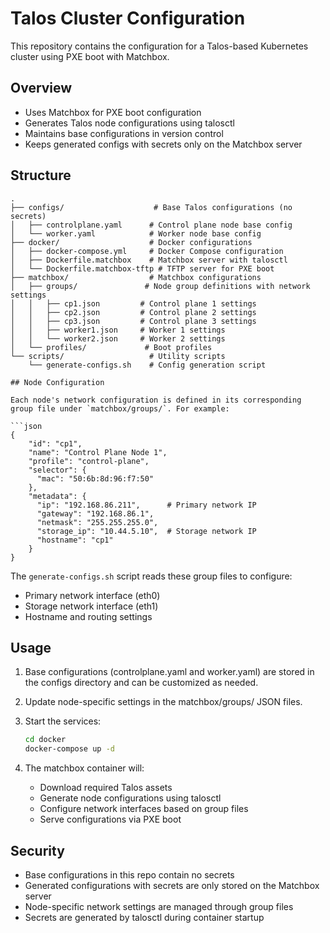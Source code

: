# Talos Cluster Configuration

This repository contains the configuration for a Talos-based Kubernetes cluster using PXE boot with Matchbox.

## Overview

- Uses Matchbox for PXE boot configuration
- Generates Talos node configurations using talosctl
- Maintains base configurations in version control
- Keeps generated configs with secrets only on the Matchbox server

## Structure

```
.
├── configs/                    # Base Talos configurations (no secrets)
│   ├── controlplane.yaml      # Control plane node base config
│   └── worker.yaml            # Worker node base config
├── docker/                    # Docker configurations
│   ├── docker-compose.yml     # Docker Compose configuration
│   ├── Dockerfile.matchbox    # Matchbox server with talosctl
│   └── Dockerfile.matchbox-tftp # TFTP server for PXE boot
├── matchbox/                  # Matchbox configurations
│   ├── groups/               # Node group definitions with network settings
│   │   ├── cp1.json         # Control plane 1 settings
│   │   ├── cp2.json         # Control plane 2 settings
│   │   ├── cp3.json         # Control plane 3 settings
│   │   ├── worker1.json     # Worker 1 settings
│   │   └── worker2.json     # Worker 2 settings
│   └── profiles/             # Boot profiles
└── scripts/                   # Utility scripts
    └── generate-configs.sh    # Config generation script

## Node Configuration

Each node's network configuration is defined in its corresponding group file under `matchbox/groups/`. For example:

```json
{
    "id": "cp1",
    "name": "Control Plane Node 1",
    "profile": "control-plane",
    "selector": {
      "mac": "50:6b:8d:96:f7:50"
    },
    "metadata": {
      "ip": "192.168.86.211",      # Primary network IP
      "gateway": "192.168.86.1",
      "netmask": "255.255.255.0",
      "storage_ip": "10.44.5.10",  # Storage network IP
      "hostname": "cp1"
    }
}
```

The `generate-configs.sh` script reads these group files to configure:
- Primary network interface (eth0)
- Storage network interface (eth1)
- Hostname and routing settings

## Usage

1. Base configurations (controlplane.yaml and worker.yaml) are stored in the configs directory and can be customized as needed.

2. Update node-specific settings in the matchbox/groups/ JSON files.

3. Start the services:
   ```bash
   cd docker
   docker-compose up -d
   ```

4. The matchbox container will:
   - Download required Talos assets
   - Generate node configurations using talosctl
   - Configure network interfaces based on group files
   - Serve configurations via PXE boot

## Security

- Base configurations in this repo contain no secrets
- Generated configurations with secrets are only stored on the Matchbox server
- Node-specific network settings are managed through group files
- Secrets are generated by talosctl during container startup
